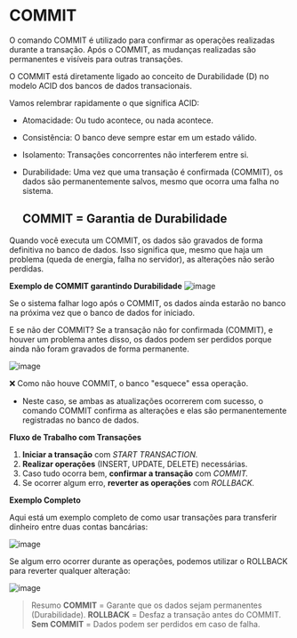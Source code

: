 # COMMIT
   
O comando COMMIT é utilizado para confirmar as operações realizadas durante a transação. Após o COMMIT, as mudanças realizadas são permanentes e visíveis para outras transações.

O COMMIT está diretamente ligado ao conceito de Durabilidade (D) no modelo ACID dos bancos de dados transacionais.

Vamos relembrar rapidamente o que significa ACID:

* Atomacidade: Ou tudo acontece, ou nada acontece.
* Consistência: O banco deve sempre estar em um estado válido.
* Isolamento: Transações concorrentes não interferem entre si.
* Durabilidade: Uma vez que uma transação é confirmada (COMMIT), os dados são permanentemente salvos, mesmo que ocorra uma falha no sistema.

  ## COMMIT = Garantia de Durabilidade
Quando você executa um COMMIT, os dados são gravados de forma definitiva no banco de dados. Isso significa que, mesmo que haja um problema (queda de energia, falha no servidor), as alterações não serão perdidas.

**Exemplo de COMMIT garantindo Durabilidade**
![image](https://github.com/user-attachments/assets/3956e316-0fe1-49e6-aa1a-ec08ed4579b0)


Se o sistema falhar logo após o COMMIT, os dados ainda estarão no banco na próxima vez que o banco de dados for iniciado.

E se não der COMMIT?
Se a transação não for confirmada (COMMIT), e houver um problema antes disso, os dados podem ser perdidos porque ainda não foram gravados de forma permanente.

![image](https://github.com/user-attachments/assets/14e9f382-08f7-4dd6-a876-6ed881d1ace4)

❌ Como não houve COMMIT, o banco "esquece" essa operação.



* Neste caso, se ambas as atualizações ocorrerem com sucesso, o comando COMMIT confirma as alterações e elas são permanentemente registradas no banco de dados.

**Fluxo de Trabalho com Transações**

1. **Iniciar a transação**  com *START TRANSACTION.*
2. **Realizar operações** (INSERT, UPDATE, DELETE) necessárias.
3. Caso tudo ocorra bem, **confirmar a transação** com *COMMIT.*
4. Se ocorrer algum erro, **reverter as operações** com *ROLLBACK.*

**Exemplo Completo**

Aqui está um exemplo completo de como usar transações para transferir dinheiro entre duas contas bancárias:

![image](https://github.com/user-attachments/assets/d807bc05-0442-4326-af52-b5daa4cc63e1)

Se algum erro ocorrer durante as operações, podemos utilizar o ROLLBACK para reverter qualquer alteração:


![image](https://github.com/user-attachments/assets/0df20369-a667-48f7-9152-083062a4c769)


> Resumo
> **COMMIT** = Garante que os dados sejam permanentes (Durabilidade).
> **ROLLBACK** = Desfaz a transação antes do COMMIT.
> **Sem COMMIT** = Dados podem ser perdidos em caso de falha.
